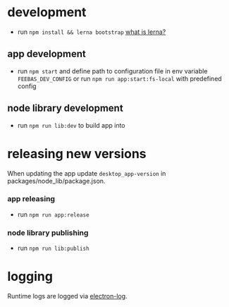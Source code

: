 # development

- run `npm install && lerna bootstrap` [what is lerna?](https://github.com/lerna/lerna)

## app development
- run `npm start` and define path to configuration file in env variable `FEEBAS_DEV_CONFIG` or run `npm run app:start:fs-local` with predefined config

## node library development
- run `npm run lib:dev` to build app into

# releasing new versions

When updating the app update `desktop_app-version` in packages/node_lib/package.json.

### app releasing

- run `npm run app:release`

### node library publishing

- run `npm run lib:publish`

# logging

Runtime logs are logged via [electron-log](https://www.npmjs.com/package/electron-log).
